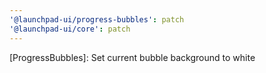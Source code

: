 ```yaml
---
'@launchpad-ui/progress-bubbles': patch
'@launchpad-ui/core': patch
---
```


[ProgressBubbles]: Set current bubble background to white
